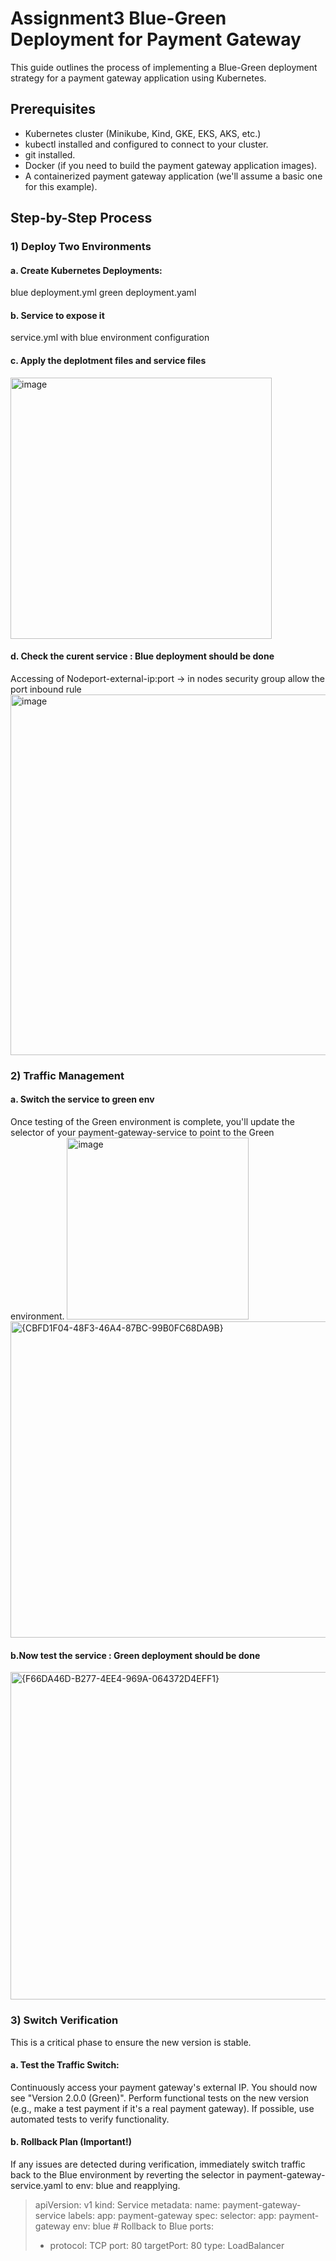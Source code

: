# Assignment3 Blue-Green Deployment for Payment Gateway

This guide outlines the process of implementing a Blue-Green deployment strategy for a payment gateway application using Kubernetes.

## Prerequisites
* Kubernetes cluster (Minikube, Kind, GKE, EKS, AKS, etc.)
* kubectl installed and configured to connect to your cluster.
* git installed.
* Docker (if you need to build the payment gateway application images).
* A containerized payment gateway application (we'll assume a basic one for this example).

## Step-by-Step Process
### 1) Deploy Two Environments
#### a. Create Kubernetes Deployments:
   blue deployment.yml
   green deployment.yaml
   
#### b. Service to expose it 
   service.yml with blue environment configuration
   
#### c. Apply the deplotment files and service files
   <img width="418" alt="image" src="https://github.com/user-attachments/assets/51871226-4a23-4b3f-9d6a-e1f5a0cb7974" />
   
#### d. Check the curent service : Blue deployment should be done
   Accessing of Nodeport-external-ip:port -> in nodes security group allow the port inbound rule
   <img width="577" alt="image" src="https://github.com/user-attachments/assets/f04e3491-ad5b-4487-a1cf-c8b78939b514" />
   
### 2) Traffic Management
#### a. Switch the service to green env
Once testing of the Green environment is complete, you'll update the selector of your payment-gateway-service to point to the Green environment.
   <img width="291" alt="image" src="https://github.com/user-attachments/assets/99627bb2-6a23-4920-8ce1-e96379cb99ae" />
   <img width="506" alt="{CBFD1F04-48F3-46A4-87BC-99B0FC68DA9B}" src="https://github.com/user-attachments/assets/979b0c21-e3c0-4da9-a2bc-e6429434db2b" />

#### b.Now test the service : Green deployment should be done

<img width="524" alt="{F66DA46D-B277-4EE4-969A-064372D4EFF1}" src="https://github.com/user-attachments/assets/80f60aed-7c98-4447-bc0f-9c068381b44d" />

### 3) Switch Verification
This is a critical phase to ensure the new version is stable.
#### a. Test the Traffic Switch:
Continuously access your payment gateway's external IP. You should now see "Version 2.0.0 (Green)".
Perform functional tests on the new version (e.g., make a test payment if it's a real payment gateway).
If possible, use automated tests to verify functionality.

#### b. Rollback Plan (Important!)
If any issues are detected during verification, immediately switch traffic back to the Blue environment by reverting the selector in payment-gateway-service.yaml to env: blue and reapplying.

> apiVersion: v1
> kind: Service
> metadata:
>  name: payment-gateway-service
>  labels:
>    app: payment-gateway
> spec:
>  selector:
>    app: payment-gateway
>    env: blue # Rollback to Blue
>  ports:
>    - protocol: TCP
>      port: 80
>      targetPort: 80
>  type: LoadBalancer

